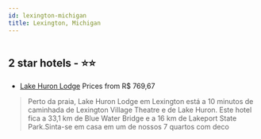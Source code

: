 ```yaml
---
id: lexington-michigan
title: Lexington, Michigan
---
```


<center><img src="https://i.travelapi.com/hotels/36000000/35700000/35698900/35698896/34856998_z.jpg" alt="" /></center>


##  2 star hotels - ⭐️⭐️

-    [Lake Huron Lodge](https://www.hurb.com/br/aud/https://www.hurb.com/br/hotels/lexington/lake-huron-lodge-HT-WGW4?cmp=18055) Prices from R$ 769,67
   > Perto da praia, Lake Huron Lodge em Lexington está a 10 minutos de caminhada de Lexington Village Theatre e de Lake Huron.  Este hotel fica a 33,1 km de Blue Water Bridge e a 16 km de Lakeport State Park.Sinta-se em casa em um de nossos 7 quartos com deco
